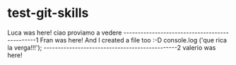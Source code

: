 # test-git-skills

Luca was here!
ciao 
proviamo
a
vedere
-----------------------------------------------1
Fran was here! And I created a file too :-D
console.log ('que rica la verga!!!');
-----------------------------------------------2
valerio was here!
